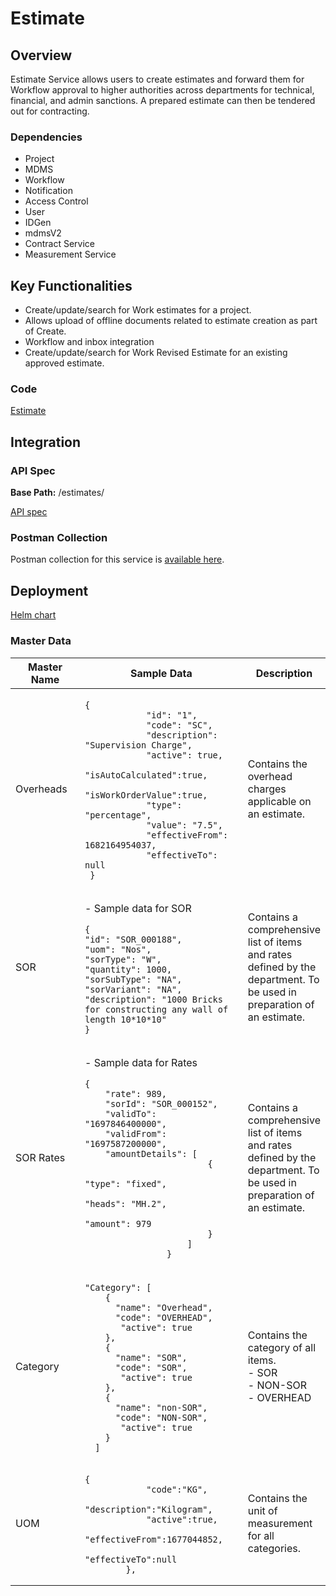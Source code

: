 # Estimate

## Overview

Estimate Service allows users to create estimates and forward them for Workflow approval to higher authorities across departments for technical, financial, and admin sanctions. A prepared estimate can then be tendered out for contracting.

### Dependencies

* Project
* MDMS
* Workflow
* Notification
* Access Control
* User
* IDGen
* mdmsV2
* Contract Service
* Measurement Service

## Key Functionalities

* Create/update/search for Work estimates for a project.&#x20;
* Allows upload of offline documents related to estimate creation as part of Create.
* Workflow and inbox integration
* Create/update/search for Work Revised Estimate for an existing approved estimate.

### Code

[Estimate](https://github.com/egovernments/DIGIT-Works/tree/master/backend/estimates)

## Integration

### **API Spec**

**Base Path:** /estimates/

[API spec](../architecture/low-level-design/services/detailed-estimates.md#api-contract-link)

### Postman Collection

Postman collection for this service is [available here](https://github.com/egovernments/DIGIT-Works/blob/141824e20b335a42397ec09f599ba832d75d5d96/backend/estimates/Estimate\_Service\_Collection.postman\_collection.json).

## Deployment

[Helm chart](https://github.com/egovernments/DIGIT-DevOps/blob/unified-env/deploy-as-code/helm/charts/digit-works/backend/estimates/values.yaml)

### Master Data

<table><thead><tr><th width="130.66666666666666">Master Name</th><th width="314">Sample Data</th><th>Description</th></tr></thead><tbody><tr><td>Overheads</td><td><p></p><pre class="language-json"><code class="lang-json">{
            "id": "1",
            "code": "SC",
            "description": "Supervision Charge",
            "active": true,
            "isAutoCalculated":true,
            "isWorkOrderValue":true,
            "type": "percentage",
            "value": "7.5",
            "effectiveFrom": 1682164954037,
            "effectiveTo": null
 }
</code></pre></td><td>Contains the overhead charges applicable on an estimate.</td></tr><tr><td>SOR </td><td><p>- Sample data for SOR<br></p><pre class="language-json"><code class="lang-json">{
"id": "SOR_000188",
"uom": "Nos",
"sorType": "W",
"quantity": 1000,
"sorSubType": "NA",
"sorVariant": "NA",
"description": "1000 Bricks for constructing any wall of length 10*10*10"
}
</code></pre></td><td>Contains a comprehensive list of items and rates defined by the department. To be used in preparation of an estimate.</td></tr><tr><td>SOR Rates</td><td><p>- Sample data for Rates </p><p></p><pre class="language-json"><code class="lang-json">{
    "rate": 989,
    "sorId": "SOR_000152",
    "validTo": "1697846400000",
    "validFrom": "1697587200000",
    "amountDetails": [
                        {
                            "type": "fixed",
                            "heads": "MH.2",
                            "amount": 979
                        }
                    ]
                }
</code></pre><p></p></td><td>Contains a comprehensive list of items and rates defined by the department. To be used in preparation of an estimate.</td></tr><tr><td>Category</td><td><p></p><pre class="language-json"><code class="lang-json">"Category": [
    {
      "name": "Overhead",
      "code": "OVERHEAD",      
	   "active": true
    },
    {
      "name": "SOR",
      "code": "SOR",      
	   "active": true
    },
    {
      "name": "non-SOR",
      "code": "NON-SOR",      
	   "active": true
    }
  ]
</code></pre></td><td>Contains the category of all items.<br> - SOR<br> - NON-SOR<br> - OVERHEAD</td></tr><tr><td>UOM</td><td><p></p><pre class="language-json"><code class="lang-json">{
            "code":"KG",
            "description":"Kilogram",
            "active":true,
            "effectiveFrom":1677044852,
            "effectiveTo":null
        },
</code></pre></td><td>Contains the unit of measurement for all categories.</td></tr></tbody></table>

&#x20;
